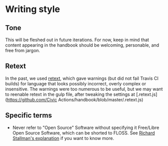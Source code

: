 # Writing style

## Tone

This will be fleshed out in future iterations. For now, keep in mind that content appearing in the handbook should be welcoming, personable, and free from jargon.

## Retext

In the past, we used [retext](https://github.com/wooorm/retext/), which gave warnings (but did not fail Travis CI builds) for language that looks possibly incorrect, overly complex or insensitive. The warnings were too numerous to be useful, but we may want to reenable retext in the gulp file, after tweaking the settings at [.retext.js](https://github.com/Civic Actions/handbook/blob/master/.retext.js)

## Specific terms

* Never refer to "Open Source" Software without specifying it Free/Libre Open Source Software, which can be shorted to FLOSS. See [Richard Stallman's explanation](https://www.gnu.org/philosophy/floss-and-foss.en.html) if you want to know more.
